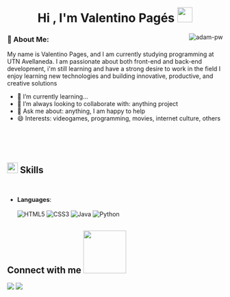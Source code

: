 <h1 align="center"><b>Hi , I'm Valentino Pagés </b><img src="https://media.giphy.com/media/hvRJCLFzcasrR4ia7z/giphy.gif" width="35"></h1>

<p><img align="right" src="https://github.com/Adam-pw/Adam-pw/blob/main/animation_500_kxa883sd.gif" alt="adam-pw" /></p>

### 🤵 About Me:
My name is Valentino Pages, and I am currently studying programming at UTN Avellaneda. 
I am passionate about both front-end and back-end development,
i'm still learning and have a strong desire to work in the field
I enjoy learning new technologies and building innovative, productive, and creative solutions
- 🌱 I’m currently learning... 
- 👯 I’m always looking to collaborate with: anything project
- 💬 Ask me about: anything, I am happy to help
- 😄 Interests: videogames, programming, movies, internet culture, others

<br>
<br> 
<br> 

## <img src="https://media2.giphy.com/media/QssGEmpkyEOhBCb7e1/giphy.gif?cid=ecf05e47a0n3gi1bfqntqmob8g9aid1oyj2wr3ds3mg700bl&rid=giphy.gif" width ="25"><b> Skills</b>
<br>

- **Languages**:
<br> <br> ![HTML5](https://img.shields.io/badge/html5-%23E34F26.svg?style=for-the-badge&logo=html5&logoColor=white)
![CSS3](https://img.shields.io/badge/css3-%231572B6.svg?style=for-the-badge&logo=css3&logoColor=white)
![Java](https://img.shields.io/badge/java-%23ED8B00.svg?style=for-the-badge&logo=openjdk&logoColor=white)
![Python](https://img.shields.io/badge/python-3670A0?style=for-the-badge&logo=python&logoColor=ffdd54)


<h2> Connect with me <img src='https://raw.githubusercontent.com/ShahriarShafin/ShahriarShafin/main/Assets/handshake.gif' width="100px"> </h2>
<a href="adityakanoi2001.wordpress.com"><img src="https://img.shields.io/badge/linkedin-%230077B5.svg?style=for-the-badge&logo=linkedin&logoColor=white" /></a>
<a href="adityakanoi2001.wordpress.com"><img src="https://img.shields.io/badge/Instagram-%23E4405F.svg?style=for-the-badge&logo=Instagram&logoColor=white" /></a>

